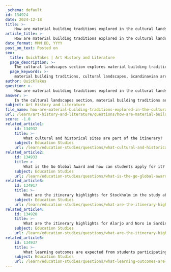 ```yaml
---
_schema: default
id: 134924
date: 2024-12-18
title: >-
    How are material building traditions explored in the cultural landscapes section?
article_title: >-
    How are material building traditions explored in the cultural landscapes section?
date_format: MMM DD, YYYY
post_on_text: Posted on
seo:
  title: QuickTakes | Art History and Literature
  page_description: >-
    The cultural landscapes section explores material building traditions by examining the role of wood in Scandinavian architecture and the significance of local construction techniques through barn architecture, while also highlighting unique building styles in Sardinia and the preservation of prehistoric structures.
  page_keywords: >-
    material building traditions, cultural landscapes, Scandinavian architecture, wood, barn architecture, local materials, cultural heritage, Sardinian architecture, prehistoric constructions, Nuraghe, Domus de Janas, environmental context, craftsmanship, cultural identity
author: QuickTakes
question: >-
    How are material building traditions explored in the cultural landscapes section?
answer: >-
    In the cultural landscapes section, material building traditions are explored through the examination of how specific materials, particularly wood, have shaped the architectural landscape of Scandinavia. Wood is deeply embedded in Scandinavian culture and has been a fundamental element in the region's building traditions for centuries. This connection to wood reflects a broader relationship with nature, craftsmanship, and cultural identity.\n\nThe exploration of material building traditions also includes the analysis of barn architecture, which highlights three main characteristics: barns as material entities, expressions of building traditions, and elements of the cultural landscape. This approach emphasizes the significance of local materials and construction techniques in preserving cultural heritage and identity.\n\nAdditionally, the study of Sardinian architecture showcases how the island's diverse cultural influences have led to unique building styles and materials. The preservation of prehistoric constructions, such as the Nuraghe and Domus de Janas, further illustrates the importance of material culture in understanding the historical and cultural narratives of a region.\n\nOverall, the cultural landscapes section delves into how material building traditions not only reflect the environmental context but also embody the historical experiences and cultural values of the communities that create and inhabit these spaces.
subject: Art History and Literature
file_name: how-are-material-building-traditions-explored-in-the-cultural-landscapes-section.md
url: /learn/art-history-and-literature/questions/how-are-material-building-traditions-explored-in-the-cultural-landscapes-section
score: -1.0
related_article1:
    id: 134932
    title: >-
        What cultural and historical sites are part of the itinerary?
    subject: Education Studies
    url: /learn/education-studies/questions/what-cultural-and-historical-sites-are-part-of-the-itinerary
related_article2:
    id: 134933
    title: >-
        What is the Go Global Award and how can students apply for it?
    subject: Education Studies
    url: /learn/education-studies/questions/what-is-the-go-global-award-and-how-can-students-apply-for-it
related_article3:
    id: 134917
    title: >-
        What are the itinerary highlights for Stockholm in the study abroad program?
    subject: Education Studies
    url: /learn/education-studies/questions/what-are-the-itinerary-highlights-for-stockholm-in-the-study-abroad-program
related_article4:
    id: 134920
    title: >-
        What are the itinerary highlights for Alarjo and Noro in Sardinia?
    subject: Education Studies
    url: /learn/education-studies/questions/what-are-the-itinerary-highlights-for-alarjo-and-noro-in-sardinia
related_article5:
    id: 134937
    title: >-
        What learning outcomes are expected from students participating in the program?
    subject: Education Studies
    url: /learn/education-studies/questions/what-learning-outcomes-are-expected-from-students-participating-in-the-program
---
```


&nbsp;